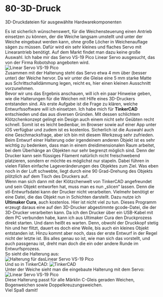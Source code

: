 # 80-3D-Druck
 3D-Druckdateien für ausgewählte Hardwarekomponenten
    
Es ist sicherlich wünschenswert, für die Weichensteuerung einen Antrieb einsetzen zu können, der die Weiche langsam umstellt und unter der Weiche eingebaut werden kann, ohne große Löcher in Weichenauflage sägen zu müssen. Dafür wird ein sehr kleines und flaches Servo mit Linearantrieb benötigt.
Auf dem Markt findet man dazu keine große Auswahl. Ich habe mir das Servo VS-19 Pico Linear Servo ausgesucht, das von der Firma Robotshop angeboten wird.  
![Linear Servo VS-19 Pico](https://github.com/CANguru-System/80-3D-Druck/blob/master/Bilder/Bild04.PNG)  
Zusammen mit der Halterung steht das Servo etwa 4 mm über (besser unter) der Weiche hervor. Da wir unter die Gleise eine 5 mm starke Matte aus Schrittschalldämmung legen, reicht es, hier einen kleinen Ausschnitt vorzunehmen.  
Bevor wir uns das Ergebnis anschauen, will ich ein paar Hinweise geben, wie die Halterungen für die Weichen mit Hilfe eines 3D-Druckers entstanden sind.
Als erste Aufgabe ist die Frage zu klären, welche Entwurfssoftware will ich einsetzen. Ich habe mich für **TinkerCAD** entschieden und das aus diversen Gründen. Mit dessen schlichtem Klötzchenkonzept gelingt ein Design auch einem nicht sehr Geübten recht schnell. Somit ist es leicht bedienbar, im Browser sowie auf einer App unter iOS verfügbar und zudem ist es kostenlos. Sicherlich ist die Auswahl auch eine Geschmacksfrage, aber ich bin mit diesem Werkzeug sehr zufrieden. Beim Entwurf einer Halterung oder irgendeinem anderen Objekt ist es sehr wichtig zu bedenken, dass man in einem dreidimensionalen Raum arbeitet, bei dem Überhänge an Objekten nur sehr begrenzt möglich sind. Denn der Drucker kann sein flüssiges Filament natürlich nicht freischwebend platzieren, sondern er möchte es möglichst nur stapeln. Dabei führen in vielen Fällen einfache Lageveränderungen des Objektes zum Ziel. Was eben noch in der Luft schwebte, liegt durch eine 90 Grad-Drehung des Objekts plötzlich auf dem Tisch des Druckers auf.  
Wenn man sich dann mit der Klötzchenwelt von TinkerCAD angefreundet und sein Objekt entworfen hat, muss man es nun „slicen“ lassen. Denn die stl-Entwurfsdatei kann der Drucker nicht verarbeiten. Vielmehr benötigt er eine Datei, die das Objekt nun in Schichten darstellt. Dazu nutze ich **Ultimaker Cura**, auch kostenlos. Hier ist nicht viel zu tun. Dieses Programm erzeugt daraus eine auf den 3D-Drucker abgestimmte gcode-Datei, die der 3D-Drucker verarbeiten kann. Da ich den Drucker über ein USB-Kabel mit dem PC verbunden habe, kann ich aus Ultimaker Cura den Druckprozess direkt starten. Und dann heißt es warten. Denn, obwohl der Druckkopf stetig hin und her flitzt, dauert es doch eine Weile, bis auch ein kleines Objekt entstanden ist. Hinzu kommt aber noch, dass der erste Entwurf in der Regel nicht der letzte ist. Bis alles genau so ist, wie man sich das vorstellt, und auch passgenau ist, dreht man doch die ein oder andere Runde im Entwurfsprozess.  
So sieht die Halterung aus:  
![Halterung für dasLinear Servo VS-19 Pico](https://github.com/CANguru-System/80-3D-Druck/blob/master/Bilder/Bild01.PNG)  
Und so in TinkerCAD:
![TinkerCAD](https://github.com/CANguru-System/80-3D-Druck/blob/master/Bilder/Bild02.PNG)  
Unter der Weiche sieht man die eingebaute Halterung mit dem Servo:  
![Linear Servo VS-19 Pico](https://github.com/CANguru-System/80-3D-Druck/blob/master/Bilder/Bild03.PNG)   
Diese Halterung passt für alle Märklin C-Gleis geraden Weichen, Bogenweichen sowie Doppelkreuzungsweichen.  
Viel Spaß damit!  
